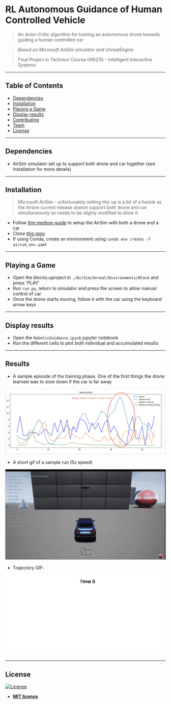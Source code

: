# RL Autonomous Guidance of Human Controlled Vehicle
> An Actor-Critic algorithm for training an autonomous drone towards guiding a human controlled car

> *Based on Microsoft AirSim simulator and UnrealEngine*

> Final Project in Technion Course 096235 - Intelligent Interactive Systems
---

## Table of Contents

- [Dependencies](#dependencies)
- [Installation](#installation)
- [Playing a Game](#playing_a_game)
- [Display results](#display_results)
- [Contributing](#contributing)
- [Team](#team)
- [License](#license)

---
## Dependencies
- AirSim simulator set up to support both drone and car together (see installation for more details)


---
## Installation
> Microsoft AirSim - unfortunately setting this up is a bit of a hassle as the Airsim current release doesnt support
both drone and car simultaneously so needs to be slighly modified to allow it.
- Follow [this medium guide](https://medium.com/@idoglanz/setting-up-microsoft-airsim-to-simulate-a-drone-and-car-together-708079b2d0f?sk=a31cfc18e2fe1948874bc0dadd80c182) to setup the AirSim with both a drone and a car
- Clone [this repo](https://github.com/IdoMatan/RoboticGuidance.git)
- If using Conda, create an environment using `conda env create -f airsim_env.yaml`

---
## Playing a Game
- Open the blocks.uproject in `./AirSim/Unreal/Environments/Block` and press 'PLAY'
- Run `run.py`, return to simulator and press the screen to allow manual control of car
- Once the drone starts moving, follow it with the car using the keyboard arrow keys

---
## Display results
- Open the `RoboticGuidance.ipynb` jupyter notebook
- Run the different cells to plot both individual and accumulated results

---
## Results
- A sample episode of the training phase. One of the first things the drone learned was to slow down if the car is far away

![reward_graph](https://github.com/IdoMatan/RoboticGuidance/blob/master/images/RewardGraph.jpeg)
- A short gif of a sample run (5x speed)

![episode_gif](https://github.com/IdoMatan/RoboticGuidance/blob/master/images/GuidanceSample.gif)

- Trajectory GIF:

![trajectory_gif](https://github.com/IdoMatan/RoboticGuidance/blob/master/images/example.gif)


---

## License

[![License](http://img.shields.io/:license-mit-blue.svg?style=flat-square)](http://badges.mit-license.org)

- **[MIT license](http://opensource.org/licenses/mit-license.php)**
